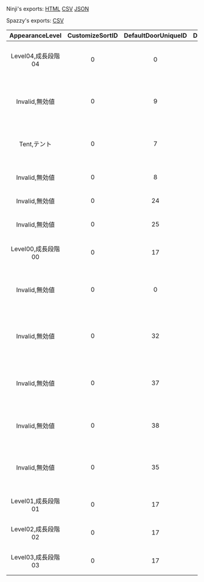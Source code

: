 Ninji's exports: [HTML](https://wuffs.org/acnh/bcsv_140/html/StructureHouseShapeParam.html) [CSV](https://wuffs.org/acnh/bcsv_140/csv/StructureHouseShapeParam.csv) [JSON](https://wuffs.org/acnh/bcsv_140/json/StructureHouseShapeParam.json)

Spazzy's exports: [CSV](JSON)

| AppearanceLevel | CustomizeSortID | DefaultDoorUniqueID | DefaultRoofUniqueID | DefaultWallUniqueID | HousePartsType | UniqueID | DoorBellName | Name |
|:--:|:--:|:--:|:--:|:--:|:--:|:--:|:--:|:--:|
| Level04,成長段階04 | 0 | 0 | 0 | 0 | 0 | 0 | 'DoorBell_House_Standard1_Pl' | 'スタンダード1' | 
| Invalid,無効値 | 0 | 9 | 19 | 14 | 1 | 1 | 'DoorBell_House_Standard1_Npc' | 'NPCスタンダード１' | 
| Tent,テント | 0 | 7 | 4 | 7 | 0 | 3 | '' | 'プレイヤテント' | 
| Invalid,無効値 | 0 | 8 | 5 | 8 | 1 | 4 | '' | 'NPCテント' | 
| Invalid,無効値 | 0 | 24 | 9 | 11 | 1 | 5 | '' | 'NPC売地' | 
| Invalid,無効値 | 0 | 25 | 18 | 12 | 1 | 6 | '' | 'NPC売約済み' | 
| Level00,成長段階00 | 0 | 17 | 10 | 13 | 0 | 7 | 'DoorBell_House_Standard1_Pl' | '成長段階00' | 
| Invalid,無効値 | 0 | 0 | 27 | 24 | 1 | 9 | 'DoorBell_House_Standard2_Npc' | 'NPCスタンダード２' | 
| Invalid,無効値 | 0 | 32 | 30 | 27 | 1 | 10 | 'DoorBell_House_Oriental1_Npc' | 'NPCオリエンタル１' | 
| Invalid,無効値 | 0 | 37 | 33 | 30 | 0 | 11 | '' | 'プレイヤ家移設予定地' | 
| Invalid,無効値 | 0 | 38 | 34 | 31 | 1 | 12 | '' | 'NPC家移設予定地' | 
| Invalid,無効値 | 0 | 35 | 35 | 32 | 1 | 13 | 'DoorBell_House_Fantasy1_Npc' | 'NPCファンタジー１' | 
| Level01,成長段階01 | 0 | 17 | 38 | 35 | 0 | 14 | 'DoorBell_House_Standard1_Pl' | '成長段階01' | 
| Level02,成長段階02 | 0 | 17 | 47 | 64 | 0 | 15 | 'DoorBell_House_Standard1_Pl' | '成長段階02' | 
| Level03,成長段階03 | 0 | 17 | 39 | 37 | 0 | 16 | 'DoorBell_House_Standard1_Pl' | '成長段階03' | 
